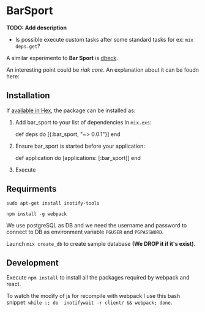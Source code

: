# BarSport

**TODO: Add description**

- Is possible execute custom tasks after some standard tasks for ex: `mix deps.get`?

A similar experimento to **Bar Sport** is [dbeck](dbeck.github.io/Scalesmall-Experiment-Begins/).

An interesting point could be _riak core_. An explanation about it can be foudn here:


## Installation

If [available in Hex](https://hex.pm/docs/publish), the package can be installed as:

  1. Add bar_sport to your list of dependencies in `mix.exs`:

        def deps do
          [{:bar_sport, "~> 0.0.1"}]
        end

  2. Ensure bar_sport is started before your application:

        def application do
          [applications: [:bar_sport]]
        end

  3. Execute

## Requirments

`sudo apt-get install inotify-tools`

`npm install -g webpack`

We use postgreSQL as DB and we need the username and password to connect to DB as environment variable `PGUSER` and `PGPASSWORD`.

Launch `mix create_db` to create sample database **(We DROP it if it's exist)**.

## Development

Execute `npm install` to install all the packages required by webpack and react.

To watch the modify of js for recompile with webpack I use this bash snippet: `while :; do  inotifywait -r client/ && webpack; done`.
